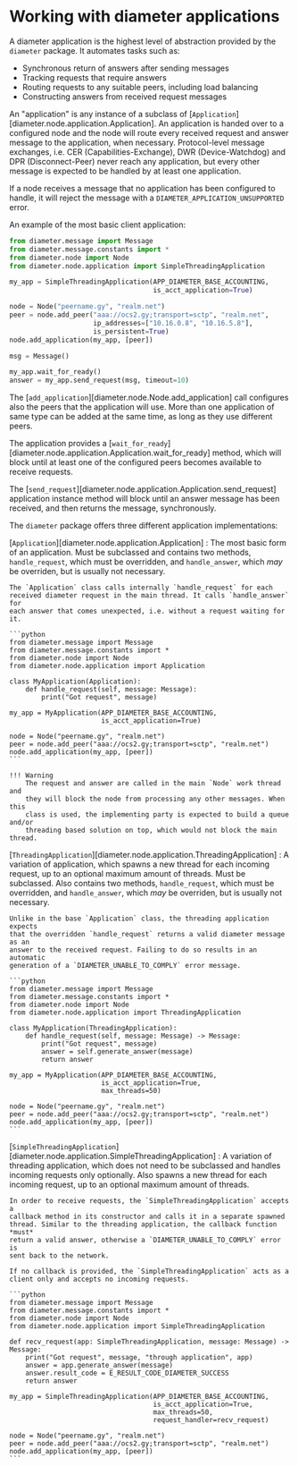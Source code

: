 # Working with diameter applications

A diameter application is the highest level of abstraction provided by the 
`diameter` package. It automates tasks such as:

 * Synchronous return of answers after sending messages
 * Tracking requests that require answers
 * Routing requests to any suitable peers, including load balancing
 * Constructing answers from received request messages

An "application" is any instance of a subclass of 
[`Application`][diameter.node.application.Application]. An application is 
handed over to a configured node and the node will route every received request
and answer message to the application, when necessary. Protocol-level message
exchanges, i.e. CER (Capabilities-Exchange), DWR (Device-Watchdog) and DPR
(Disconnect-Peer) never reach any application, but every other message is 
expected to be handled by at least one application.

If a node receives a message that no application has been configured to handle,
it will reject the message with a `DIAMETER_APPLICATION_UNSUPPORTED` error.

An example of the most basic client application:

```python
from diameter.message import Message
from diameter.message.constants import *
from diameter.node import Node
from diameter.node.application import SimpleThreadingApplication

my_app = SimpleThreadingApplication(APP_DIAMETER_BASE_ACCOUNTING, 
                                    is_acct_application=True)

node = Node("peername.gy", "realm.net")
peer = node.add_peer("aaa://ocs2.gy;transport=sctp", "realm.net", 
                     ip_addresses=["10.16.0.8", "10.16.5.8"], 
                     is_persistent=True)
node.add_application(my_app, [peer])

msg = Message()

my_app.wait_for_ready()
answer = my_app.send_request(msg, timeout=10)
```

The [`add_application`][diameter.node.Node.add_application] call configures 
also the peers that the application will use. More than one application of 
same type can be added at the same time, as long as they use different peers.

The application provides a 
[`wait_for_ready`][diameter.node.application.Application.wait_for_ready] method, 
which will block until at least one of the configured peers becomes available 
to receive requests.

The [`send_request`][diameter.node.application.Application.send_request] 
application instance method will block until an answer message has been 
received, and then returns the message, synchronously.

The `diameter` package offers three different application implementations:

[`Application`][diameter.node.application.Application]
:   The most basic form of an application. Must be subclassed and contains two 
    methods, `handle_request`, which must be overridden, and `handle_answer`,
    which *may* be overriden, but is usually not necessary. 

    The `Application` class calls internally `handle_request` for each 
    received diameter request in the main thread. It calls `handle_answer` for
    each answer that comes unexpected, i.e. without a request waiting for it.

    ```python
    from diameter.message import Message
    from diameter.message.constants import *
    from diameter.node import Node
    from diameter.node.application import Application

    class MyApplication(Application):
        def handle_request(self, message: Message):
            print("Got request", message)
    
    my_app = MyApplication(APP_DIAMETER_BASE_ACCOUNTING, 
                           is_acct_application=True)
    
    node = Node("peername.gy", "realm.net")
    peer = node.add_peer("aaa://ocs2.gy;transport=sctp", "realm.net")
    node.add_application(my_app, [peer])
    ```

    !!! Warning
        The request and answer are called in the main `Node` work thread and 
        they will block the node from processing any other messages. When this
        class is used, the implementing party is expected to build a queue and/or
        threading based solution on top, which would not block the main thread.


[`ThreadingApplication`][diameter.node.application.ThreadingApplication]
:   A variation of application, which spawns a new thread for each incoming 
    request, up to an optional maximum amount of threads. Must be subclassed.
    Also contains two methods, `handle_request`, which must be overridden, 
    and `handle_answer`, which *may* be overriden, but is usually not necessary.

    Unlike in the base `Application` class, the threading application expects
    that the overridden `handle_request` returns a valid diameter message as an
    answer to the received request. Failing to do so results in an automatic 
    generation of a `DIAMETER_UNABLE_TO_COMPLY` error message.
    
    ```python
    from diameter.message import Message
    from diameter.message.constants import *
    from diameter.node import Node
    from diameter.node.application import ThreadingApplication

    class MyApplication(ThreadingApplication):
        def handle_request(self, message: Message) -> Message:
            print("Got request", message)
            answer = self.generate_answer(message)
            return answer
    
    my_app = MyApplication(APP_DIAMETER_BASE_ACCOUNTING, 
                           is_acct_application=True,
                           max_threads=50)
    
    node = Node("peername.gy", "realm.net")
    peer = node.add_peer("aaa://ocs2.gy;transport=sctp", "realm.net")
    node.add_application(my_app, [peer])
    ```

[`SimpleThreadingApplication`][diameter.node.application.SimpleThreadingApplication]
:   A variation of threading application, which does not need to be subclassed 
    and handles incoming requests only optionally. Also spawns a new thread for 
    each incoming request, up to an optional maximum amount of threads. 

    In order to receive requests, the `SimpleThreadingApplication` accepts a 
    callback method in its constructor and calls it in a separate spawned 
    thread. Similar to the threading application, the callback function *must*
    return a valid answer, otherwise a `DIAMETER_UNABLE_TO_COMPLY` error is 
    sent back to the network.

    If no callback is provided, the `SimpleThreadingApplication` acts as a 
    client only and accepts no incoming requests.
    
    ```python
    from diameter.message import Message
    from diameter.message.constants import *
    from diameter.node import Node
    from diameter.node.application import SimpleThreadingApplication
    
    def recv_request(app: SimpleThreadingApplication, message: Message) -> Message:
        print("Got request", message, "through application", app)
        answer = app.generate_answer(message)
        answer.result_code = E_RESULT_CODE_DIAMETER_SUCCESS
        return answer
    
    my_app = SimpleThreadingApplication(APP_DIAMETER_BASE_ACCOUNTING, 
                                        is_acct_application=True,
                                        max_threads=50,
                                        request_handler=recv_request)
    
    node = Node("peername.gy", "realm.net")
    peer = node.add_peer("aaa://ocs2.gy;transport=sctp", "realm.net")
    node.add_application(my_app, [peer])
    ```
